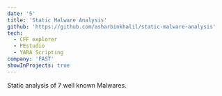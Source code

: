 ```yaml
---
date: '5'
title: 'Static Malware Analysis'
github: 'https://github.com/asharbinkhalil/static-malware-analysis'
tech:
  - CFF explorer
  - PEstudio
  - YARA Scripting
company: 'FAST'
showInProjects: true
---
```


Static analysis of 7 well known Malwares.
